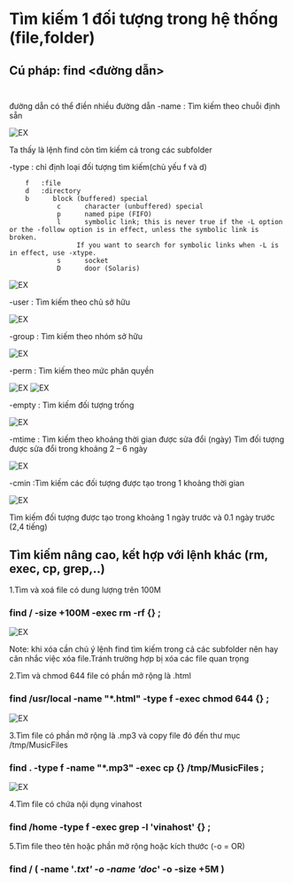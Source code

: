 # Tìm kiếm 1 đối tượng trong hệ thống (file,folder)

## Cú pháp:	find <đường dẫn> <option>
đường dẫn có thể điền nhiều đường dẫn
-name 		: Tìm kiếm theo chuỗi định sẵn

 ![EX](https://github.com/PhamKhahn/Tong-hop-Note/blob/master/Log/1.%20C%C3%A1c%20l%E1%BB%87nh%20c%E1%BA%A7n%20thi%E1%BA%BFt%20khi%20thao%20t%C3%A1c%20v%E1%BB%9Bi%20log/img/find/1.png)

Ta thấy là lệnh find còn tìm kiếm cả trong các subfolder

-type			: chỉ định loại đối tượng tìm kiếm(chủ yếu f và d)

		f 	:file
		d	:directory
		b      block (buffered) special
         		c      character (unbuffered) special
              	p      named pipe (FIFO)
              	l      symbolic link; this is never true if the -L option or the -follow option is in effect, unless the symbolic link is broken.
                     If you want to search for symbolic links when -L is in effect, use -xtype.
              	s      socket
              	D      door (Solaris)
 
 ![EX](https://github.com/PhamKhahn/Tong-hop-Note/blob/master/Log/1.%20C%C3%A1c%20l%E1%BB%87nh%20c%E1%BA%A7n%20thi%E1%BA%BFt%20khi%20thao%20t%C3%A1c%20v%E1%BB%9Bi%20log/img/find/2.png)

-user		: Tìm kiếm theo chủ sở hữu
 
 ![EX](https://github.com/PhamKhahn/Tong-hop-Note/blob/master/Log/1.%20C%C3%A1c%20l%E1%BB%87nh%20c%E1%BA%A7n%20thi%E1%BA%BFt%20khi%20thao%20t%C3%A1c%20v%E1%BB%9Bi%20log/img/find/3.png)

-group 		: Tìm  kiếm theo nhóm sở hữu
 
 ![EX](https://github.com/PhamKhahn/Tong-hop-Note/blob/master/Log/1.%20C%C3%A1c%20l%E1%BB%87nh%20c%E1%BA%A7n%20thi%E1%BA%BFt%20khi%20thao%20t%C3%A1c%20v%E1%BB%9Bi%20log/img/find/4.png)
 
-perm			: Tìm kiếm theo mức phân quyền

  ![EX](https://github.com/PhamKhahn/Tong-hop-Note/blob/master/Log/1.%20C%C3%A1c%20l%E1%BB%87nh%20c%E1%BA%A7n%20thi%E1%BA%BFt%20khi%20thao%20t%C3%A1c%20v%E1%BB%9Bi%20log/img/find/5.png)
  ![EX](https://github.com/PhamKhahn/Tong-hop-Note/blob/master/Log/1.%20C%C3%A1c%20l%E1%BB%87nh%20c%E1%BA%A7n%20thi%E1%BA%BFt%20khi%20thao%20t%C3%A1c%20v%E1%BB%9Bi%20log/img/find/6.png)

-empty		: Tìm kiếm đối tượng trống

 ![EX](https://github.com/PhamKhahn/Tong-hop-Note/blob/master/Log/1.%20C%C3%A1c%20l%E1%BB%87nh%20c%E1%BA%A7n%20thi%E1%BA%BFt%20khi%20thao%20t%C3%A1c%20v%E1%BB%9Bi%20log/img/find/7.png)

 -mtime		: Tìm kiếm theo khoảng thời gian được sửa đổi (ngày)
Tìm đối tượng được sửa đổi trong khoảng 2 – 6 ngày
 
 ![EX](https://github.com/PhamKhahn/Tong-hop-Note/blob/master/Log/1.%20C%C3%A1c%20l%E1%BB%87nh%20c%E1%BA%A7n%20thi%E1%BA%BFt%20khi%20thao%20t%C3%A1c%20v%E1%BB%9Bi%20log/img/find/8.png)

-cmin		:Tìm kiếm các đối tượng được tạo trong 1 khoảng thời gian

![EX](https://github.com/PhamKhahn/Tong-hop-Note/blob/master/Log/1.%20C%C3%A1c%20l%E1%BB%87nh%20c%E1%BA%A7n%20thi%E1%BA%BFt%20khi%20thao%20t%C3%A1c%20v%E1%BB%9Bi%20log/img/find/9.png)

Tìm kiếm đối tượng được tạo trong khoảng 1 ngày trước và 0.1 ngày trước (2,4 tiếng)
 

## Tìm kiếm nâng cao, kết hợp với lệnh khác (rm, exec, cp, grep,..)
1.Tìm và xoá file có dung lượng trên 100M
### find / -size +100M -exec rm -rf {} \;
 
 ![EX](https://github.com/PhamKhahn/Tong-hop-Note/blob/master/Log/1.%20C%C3%A1c%20l%E1%BB%87nh%20c%E1%BA%A7n%20thi%E1%BA%BFt%20khi%20thao%20t%C3%A1c%20v%E1%BB%9Bi%20log/img/find/10.png)

Note: khi xóa cần chú ý lệnh find tìm kiếm trong cả các subfolder nên hay cân nhắc việc xóa file.Tránh trường hợp bị xóa các file quan trọng

2.Tìm và chmod 644 file có phần mở rộng là .html
### find /usr/local -name "*.html" -type f -exec chmod 644 {} \; 
 
 ![EX](https://github.com/PhamKhahn/Tong-hop-Note/blob/master/Log/1.%20C%C3%A1c%20l%E1%BB%87nh%20c%E1%BA%A7n%20thi%E1%BA%BFt%20khi%20thao%20t%C3%A1c%20v%E1%BB%9Bi%20log/img/find/11.png)

3.Tìm file có phần mở rộng là .mp3 và copy file đó đến thư mục /tmp/MusicFiles
### find . -type f -name "*.mp3" -exec cp {} /tmp/MusicFiles \;
 
![EX](https://github.com/PhamKhahn/Tong-hop-Note/blob/master/Log/1.%20C%C3%A1c%20l%E1%BB%87nh%20c%E1%BA%A7n%20thi%E1%BA%BFt%20khi%20thao%20t%C3%A1c%20v%E1%BB%9Bi%20log/img/find/12.png)



4.Tìm file có chứa nội dụng vinahost
### find /home -type f -exec grep -l 'vinahost' {} \;


5.Tìm file theo tên hoặc phần mở rộng hoặc kích thước (-o = OR)
### find / \( -name '*.txt' -o -name 'doc*' -o -size +5M \)



